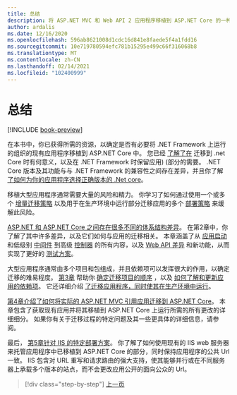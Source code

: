 ```yaml
---
title: 总结
description: 将 ASP.NET MVC 和 Web API 2 应用程序移植到 ASP.NET Core 的一种总结和重要优势。
author: ardalis
ms.date: 12/16/2020
ms.openlocfilehash: 596ab8621008d1cdc16d841e8faede5f4a1fdd16
ms.sourcegitcommit: 10e719780594efc781b15295e499c66f316068b8
ms.translationtype: MT
ms.contentlocale: zh-CN
ms.lasthandoff: 02/14/2021
ms.locfileid: "102400999"
---
```

# <a name="summary"></a>总结

[!INCLUDE [book-preview](../../../includes/book-preview.md)]

在本书中，你已获得所需的资源，以确定是否有必要将 .NET Framework 上运行的组织的现有应用程序移植到 ASP.NET Core 中。 您已经 [了解了在](migration-considerations.md) 迁移到 .net Core 时有何意义，以及在 .NET Framework 时保留应用)  (部分的需要。 .NET Core 版本及其功能与与 .NET Framework 的兼容性之间存在差异，并且你了解 [了如何为你的应用程序选择正确版本的 .Net core](choose-net-core-version.md)。

移植大型应用程序通常需要大量的风险和精力。 你学习了如何通过使用一个或多个 [增量迁移策略](incremental-migration-strategies.md) 以及用于在生产环境中运行部分迁移应用的多个 [部署策略](deployment-strategies.md) 来缓解此风险。

[ASP.NET 和 ASP.NET Core 之间存在很多不同的体系结构差异](architectural-differences.md)。 在第2章中，你了解了其中许多差异，以及它们如何与应用的迁移相关。 本章涵盖了从 [应用启动](app-startup-differences.md) 和低级别 [中间件](middleware-modules-handlers.md) 到高级 [控制器](controller-differences.md) 的所有内容，以及 [Web API 差异](webapi-differences.md) 和新功能，从而实现了更好的 [测试方案](testing-differences.md)。

大型应用程序通常由多个项目和包组成，并且依赖项可以发挥很大的作用，以确定迁移的难易程度。 [第3章](migrate-large-solutions.md) 帮助你 [确定迁移项目的顺序](identify-migration-sequence.md) ，以及 [如何了解和更新应用的依赖项](understand-update-dependencies.md)。 它还详细介绍 [了迁移应用程序，同时使其在生产环境中运行](strategies-migrating-in-production.md)。

[第4章介绍了如何将实际的 ASP.NET MVC 引用应用迁移到 ASP.NET Core](example-migration-eshop.md)。 本章包含了获取现有应用并将其移植到 ASP.NET Core 上运行所需的所有更改的详细细分。 如果你有关于迁移过程的特定问题及其一些更具体的详细信息，请参阅。

最后， [第5章针对 IIS 的特定部署方案](deployment-scenarios.md)。 你了解了如何使用现有的 IIS web 服务器来托管应用程序中已移植到 ASP.NET Core 的部分，同时保持应用程序的公共 Url 一致。 IIS 包含对 URL 重写和请求路由的强大支持，使其能够并行或在不同服务器上承载多个版本的站点，而不会更改应用公开的面向公众的 Url。

>[!div class="step-by-step"]
>[上一页](deployment-scenarios.md)
